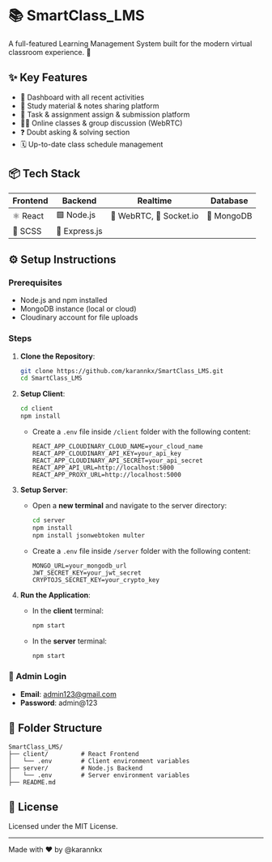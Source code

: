 # 📚 SmartClass_LMS

A full-featured Learning Management System built for the modern virtual classroom experience. 🚀

## ✨ Key Features

- 🧠 Dashboard with all recent activities
- 📄 Study material & notes sharing platform
- 📝 Task & assignment assign & submission platform
- 🧑‍💻 Online classes & group discussion (WebRTC)
- ❓ Doubt asking & solving section
- 🗓️ Up-to-date class schedule management

## 📦 Tech Stack

| **Frontend** | **Backend**   | **Realtime**         | **Database** |
|--------------|---------------|----------------------|--------------|
| ⚛️ React     | 🟩 Node.js    | 🔌 WebRTC, 💬 Socket.io | 🍃 MongoDB   |
| 🎨 SCSS      | 🚀 Express.js |                      |              |

## ⚙️ Setup Instructions

### Prerequisites
- Node.js and npm installed
- MongoDB instance (local or cloud)
- Cloudinary account for file uploads

### Steps

1. **Clone the Repository**:
   ```bash
   git clone https://github.com/karannkx/SmartClass_LMS.git
   cd SmartClass_LMS
   ```

2. **Setup Client**:
   ```bash
   cd client
   npm install
   ```
   - Create a `.env` file inside `/client` folder with the following content:
     ```env
     REACT_APP_CLOUDINARY_CLOUD_NAME=your_cloud_name
     REACT_APP_CLOUDINARY_API_KEY=your_api_key
     REACT_APP_CLOUDINARY_API_SECRET=your_api_secret
     REACT_APP_API_URL=http://localhost:5000
     REACT_APP_PROXY_URL=http://localhost:5000
     ```

3. **Setup Server**:
   - Open a **new terminal** and navigate to the server directory:
     ```bash
     cd server
     npm install
     npm install jsonwebtoken multer
     ```
   - Create a `.env` file inside `/server` folder with the following content:
     ```env
     MONGO_URL=your_mongodb_url
     JWT_SECRET_KEY=your_jwt_secret
     CRYPTOJS_SECRET_KEY=your_crypto_key
     ```

4. **Run the Application**:
   - In the **client** terminal:
     ```bash
     npm start
     ```
   - In the **server** terminal:
     ```bash
     npm start
     ```

### 🔐 Admin Login
- **Email**: admin123@gmail.com
- **Password**: admin@123

## 📁 Folder Structure

```
SmartClass_LMS/
├── client/         # React Frontend
│   └── .env        # Client environment variables
├── server/         # Node.js Backend
│   └── .env        # Server environment variables
├── README.md
```

## 📃 License

Licensed under the MIT License.

---

Made with ❤️ by @karannkx
```
